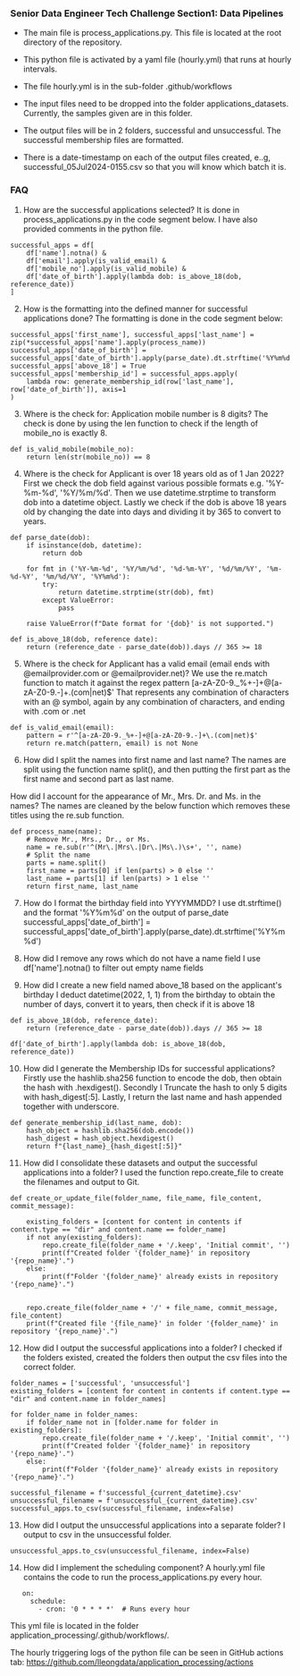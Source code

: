 ### Senior Data Engineer Tech Challenge Section1: Data Pipelines 
* The main file is process_applications.py.  This file is located at the root directory of the repository.
* This python file is activated by a yaml file (hourly.yml) that runs at hourly intervals. 

* The file hourly.yml is in the sub-folder .github/workflows

* The input files need to be dropped into the folder applications_datasets. Currently, the samples given are in this folder. 

* The output files will be in 2 folders, successful and unsuccessful. The successful membership files are formatted.
* There is a date-timestamp on each of the output files created, e..g, successful_05Jul2024-0155.csv so that you will know which batch it is.


### FAQ

1. How are the successful applications selected?
It is done in process_applications.py in the code segment below. I have also provided comments in the python file. 
```
successful_apps = df[
    df['name'].notna() & 
    df['email'].apply(is_valid_email) & 
    df['mobile_no'].apply(is_valid_mobile) & 
    df['date_of_birth'].apply(lambda dob: is_above_18(dob, reference_date))
]
```

2. How is the formatting into the defined manner for successful applications done? 
The formatting is done in the code segment below: 
```
successful_apps['first_name'], successful_apps['last_name'] = zip(*successful_apps['name'].apply(process_name))
successful_apps['date_of_birth'] = successful_apps['date_of_birth'].apply(parse_date).dt.strftime('%Y%m%d')
successful_apps['above_18'] = True
successful_apps['membership_id'] = successful_apps.apply(
    lambda row: generate_membership_id(row['last_name'], row['date_of_birth']), axis=1
)
```

3. Where is the check for: Application mobile number is 8 digits?
The check is done by using the len function to check if the length of mobile_no is exactly 8.
```
def is_valid_mobile(mobile_no):
    return len(str(mobile_no)) == 8
```

4. Where is the check for Applicant is over 18 years old as of 1 Jan 2022?
First we check the dob field against various possible formats e.g. '%Y-%m-%d', '%Y/%m/%d'.
Then we use datetime.strptime to transform dob into a datetime object.
Lastly we check if the dob is above 18 years old by changing the date into days and dividing it by 365 to convert to years.
```
def parse_date(dob):
    if isinstance(dob, datetime):
        return dob

    for fmt in ('%Y-%m-%d', '%Y/%m/%d', '%d-%m-%Y', '%d/%m/%Y', '%m-%d-%Y', '%m/%d/%Y', '%Y%m%d'):
        try:
            return datetime.strptime(str(dob), fmt)
        except ValueError:
            pass
    
    raise ValueError(f"Date format for '{dob}' is not supported.")

def is_above_18(dob, reference date):
    return (reference_date - parse_date(dob)).days // 365 >= 18
```

5. Where is the check for Applicant has a valid email (email ends with @emailprovider.com or @emailprovider.net)?
We use the re.match function to match it against the regex pattern [a-zA-Z0-9._%+-]+@[a-zA-Z0-9.-]+\.(com|net)$'
That represents any combination of characters with an @ symbol, again by any combination of characters, and ending with .com or .net

```
def is_valid_email(email):
    pattern = r'^[a-zA-Z0-9._%+-]+@[a-zA-Z0-9.-]+\.(com|net)$'
    return re.match(pattern, email) is not None
```

6. How did I split the names into first name and last name? 
The names are split using the function name split(), and then putting the first part as the first name and second part as last name. 

How did I account for the appearance of Mr., Mrs. Dr. and Ms. in the names?
The names are cleaned by the below function which removes these titles using the re.sub function. 

```
def process_name(name):
    # Remove Mr., Mrs., Dr., or Ms.
    name = re.sub(r'^(Mr\.|Mrs\.|Dr\.|Ms\.)\s+', '', name)
    # Split the name
    parts = name.split()
    first_name = parts[0] if len(parts) > 0 else ''
    last_name = parts[1] if len(parts) > 1 else ''
    return first_name, last_name
```

7. How do I format the birthday field into YYYYMMDD?
I use dt.strftime() and the format '%Y%m%d' on the output of parse_date 
successful_apps['date_of_birth'] = successful_apps['date_of_birth'].apply(parse_date).dt.strftime('%Y%m%d')


8. How did I remove any rows which do not have a name field 
I use df['name'].notna() to filter out empty name fields


9. How did I create a new field named above_18 based on the applicant's birthday
I deduct datetime(2022, 1, 1) from the birthday to obtain the number of days, convert it to years, then check if it is above 18
```
def is_above_18(dob, reference_date):
    return (reference_date - parse_date(dob)).days // 365 >= 18

df['date_of_birth'].apply(lambda dob: is_above_18(dob, reference_date))
```

10. How did I generate the Membership IDs for successful applications?
Firstly use the hashlib.sha256 function to encode the dob, then obtain the hash with .hexdigest(). 
Secondly I Truncate the hash to only 5 digits with hash_digest[:5].
Lastly, I return the last name and hash appended together with underscore.
```
def generate_membership_id(last_name, dob):
    hash_object = hashlib.sha256(dob.encode())
    hash_digest = hash_object.hexdigest()
    return f"{last_name}_{hash_digest[:5]}"
```

11. How did I consolidate these datasets and output the successful applications into a folder?
I used the function repo.create_file to create the filenames and output to Git.

```
def create_or_update_file(folder_name, file_name, file_content, commit_message):

    existing_folders = [content for content in contents if content.type == "dir" and content.name == folder_name]
    if not any(existing_folders):
        repo.create_file(folder_name + '/.keep', 'Initial commit', '')
        print(f"Created folder '{folder_name}' in repository '{repo_name}'.")
    else:
        print(f"Folder '{folder_name}' already exists in repository '{repo_name}'.")


    repo.create_file(folder_name + '/' + file_name, commit_message, file_content)
    print(f"Created file '{file_name}' in folder '{folder_name}' in repository '{repo_name}'.")

```

12. How did I output the successful applications into a folder?
I checked if the folders existed, created the folders then output the csv files into the correct folder. 

```
folder_names = ['successful', 'unsuccessful']
existing_folders = [content for content in contents if content.type == "dir" and content.name in folder_names]

for folder_name in folder_names:
    if folder_name not in [folder.name for folder in existing_folders]:
        repo.create_file(folder_name + '/.keep', 'Initial commit', '')
        print(f"Created folder '{folder_name}' in repository '{repo_name}'.")
    else:
        print(f"Folder '{folder_name}' already exists in repository '{repo_name}'.")

successful_filename = f'successful_{current_datetime}.csv'
unsuccessful_filename = f'unsuccessful_{current_datetime}.csv'
successful_apps.to_csv(successful_filename, index=False)
```

13. How did I output the unsuccessful applications into a separate folder?
I output to csv in the unsuccessful folder. 
```
unsuccessful_apps.to_csv(unsuccessful_filename, index=False)
```

14. How did I implement the scheduling component?
A hourly.yml file contains the code to run the process_applications.py every hour. 

```
   on:
     schedule:
       - cron: '0 * * * *'  # Runs every hour
```
This yml file is located in the folder application_processing/.github/workflows/.

The hourly triggering logs of the python file can be seen in GitHub actions tab: 
https://github.com/lleongdata/application_processing/actions